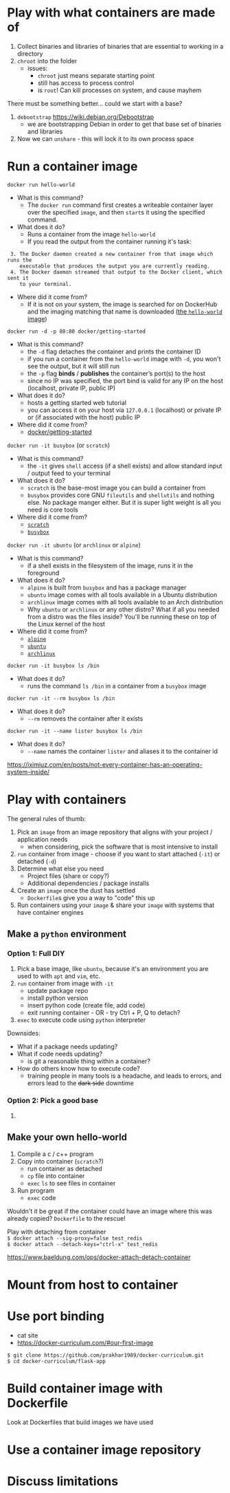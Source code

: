 # Play with what containers are made of

1. Collect binaries and libraries of binaries that are essential to working in a directory
2. `chroot` into the folder
    - issues:
        - `chroot` just means separate starting point
        - still has access to process control
        - is `root`!  Can kill processes on system, and cause mayhem

There must be something better... could we start with a base?
1. `debootstrap` https://wiki.debian.org/Debootstrap
    - we are bootstrapping Debian in order to get that base set of binaries and libraries
2. Now we can `unshare` - this will lock it to its own process space

# Run a container image

`docker run hello-world`  
- What is this command?
    - The `docker run` command first creates a writeable container layer over the specified `image`, and then `start`s it using the specified command.
- What does it do?
    - Runs a container from the image `hello-world`
    - If you read the output from the container running it's task:
```
 3. The Docker daemon created a new container from that image which runs the
    executable that produces the output you are currently reading.
 4. The Docker daemon streamed that output to the Docker client, which sent it
    to your terminal.
```
- Where did it come from?
    - If it is not on your system, the image is searched for on DockerHub and the imaging matching that name is downloaded ([the `hello-world` image](https://hub.docker.com/_/hello-world))

`docker run -d -p 80:80 docker/getting-started`  
- What is this command?
    - the `-d` flag detaches the container and prints the container ID
    - if you run a container from the `hello-world` image with `-d`, you won't see the output, but it will still run
    - the `-p` flag **binds** / **publishes** the container’s port(s) to the host
    - since no IP was specified, the port bind is valid for any IP on the host (localhost, private IP, public IP)
- What does it do?
    - hosts a getting started web tutorial
    - you can access it on your host via `127.0.0.1` (localhost) or private IP or (if associated with the host) public IP
- Where did it come from?
    - [docker/getting-started](https://hub.docker.com/r/docker/getting-started)

`docker run -it busybox` (or `scratch`)  
- What is this command?
    - the `-it` gives `shell` access (if a shell exists) and allow standard input / output feed to your terminal
- What does it do?
    - `scratch` is the base-most image you can build a container from
    - `busybox` provides core GNU `fileutils` and `shellutils` and nothing else.  No package manger either.  But it is super light weight is all you need is core tools
- Where did it come from?
    - [`scratch`](https://hub.docker.com/_/scratch)
    - [`busybox`](https://hub.docker.com/_/busybox)

`docker run -it ubuntu` (or `archlinux` or `alpine`)  
- What is this command?
    - if a shell exists in the filesystem of the image, runs it in the foreground
- What does it do?
    - `alpine` is built from `busybox` and has a package manager
    - `ubuntu` image comes with all tools available in a Ubuntu distribution
    - `archlinux` image comes with all tools available to an Arch distribution
    - Why `ubuntu` or `archlinux` or any other distro?  What if all you needed from a distro was the files inside?  You'll be running these on top of the Linux kernel of the host
- Where did it come from?
    - [`alpine`](https://hub.docker.com/_/alpine)
    - [`ubuntu`](https://hub.docker.com/_/ubuntu)
    - [`archlinux`](https://hub.docker.com/_/archlinux)

`docker run -it busybox ls /bin`
- What does it do?
    - runs the command `ls /bin` in a container from a `busybox` image

`docker run -it --rm busybox ls /bin`
- What does it do?
    - `--rm` removes the container after it exists

`docker run -it --name lister busybox ls /bin`
- What does it do?
    - `--name` names the container `lister` and aliases it to the container id

https://iximiuz.com/en/posts/not-every-container-has-an-operating-system-inside/ 


# Play with containers

The general rules of thumb:
1. Pick an `image` from an image repository that aligns with your project / application needs
    - when considering, pick the software that is most intensive to install
2. `run` container from image - choose if you want to start attached (`-it`) or detached (`-d`)
3. Determine what else you need
    - Project files (share or copy?)
    - Additional dependencies / package installs
4. Create an `image` once the dust has settled
    - `Dockerfile`s give you a way to "code" this up
5. Run containers using your `image` & share your `image` with systems that have container engines

## Make a `python` environment

### Option 1: Full DIY
1. Pick a base image, like `ubuntu`, because it's an environment you are used to with `apt` and `vim`, etc.
2. `run` container from image with `-it`
    - update package repo
    - install python version
    - insert python code (create file, add code)
    - exit running container - OR - try Ctrl + P, Q to detach?
3. `exec` to execute code using `python` interpreter

Downsides: 
- What if a package needs updating?
- What if code needs updating?  
    - is git a reasonable thing within a container?
- How do others know how to execute code?
    - training people in many tools is a headache, and leads to errors, and errors lead to the ~~dark side~~ downtime 

### Option 2: Pick a good base
1. 

## Make your own hello-world

1. Compile a c / c++ program
2. Copy into container (`scratch`?)
    - run container as detached
    - `cp` file into container
    - `exec` `ls` to see files in container
3. Run program
    - `exec` code

Wouldn't it be great if the container could have an image where this was already copied?  `Dockerfile` to the rescue!

Play with detaching from container  
`$ docker attach --sig-proxy=false test_redis`  
`$ docker attach --detach-keys="ctrl-x" test_redis`

https://www.baeldung.com/ops/docker-attach-detach-container

# Mount from host to container

# Use port binding

- cat site
- https://docker-curriculum.com/#our-first-image
```
$ git clone https://github.com/prakhar1989/docker-curriculum.git
$ cd docker-curriculum/flask-app
```
# Build container image with Dockerfile

Look at Dockerfiles that build images we have used

# Use a container image repository

# Discuss limitations